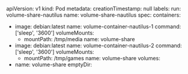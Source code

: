 apiVersion: v1
kind: Pod
metadata:
  creationTimestamp: null
  labels:
    run: volume-share-nautilus
  name: volume-share-nautilus
spec:
  containers:
  - image: debian:latest
    name: volume-container-nautilus-1
    command: ['sleep', '3600']
    volumeMounts:
    - mountPath: /tmp/media
      name: volume-share
  - image: debian:latest
    name: volume-container-nautilus-2
    command: ['sleep', '3600']
    volumeMounts:
    - mountPath: /tmp/games
      name: volume-share
  volumes:
  - name: volume-share
    emptyDir: